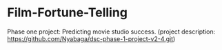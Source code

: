 # Film-Fortune-Telling
Phase one project: Predicting movie studio success. (project description: https://github.com/Nyabaga/dsc-phase-1-project-v2-4.git)
